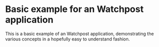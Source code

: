 # Basic example for an Watchpost application

This is a basic example of an Watchpost application, demonstrating the various concepts in a hopefully easy to understand fashion.
